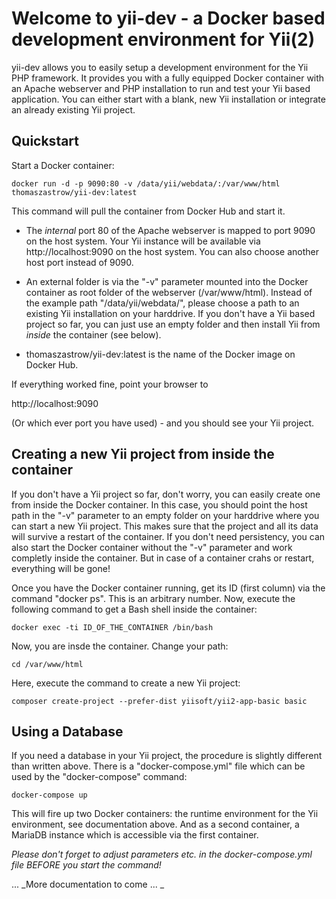 # Welcome to yii-dev - a Docker based development environment for Yii(2)

yii-dev allows you to easily setup a development environment for the Yii PHP framework. It provides you with a fully equipped Docker container with an Apache webserver and PHP installation 
to run and test your Yii based application. You can either start with a blank, new Yii installation or integrate an already existing Yii project.


## Quickstart

Start a Docker container:

```
docker run -d -p 9090:80 -v /data/yii/webdata/:/var/www/html thomaszastrow/yii-dev:latest
```

This command will pull the container from Docker Hub and start it. 

* The _internal_ port 80 of the Apache webserver is mapped to port 9090 on the host system. Your Yii instance will be available via http://localhost:9090 on the host system. 
You can also choose another host port instead of 9090.

* An external folder is via the "-v" parameter mounted into the Docker container as root folder of the webserver (/var/www/html). Instead of the example path "/data/yii/webdata/", 
please choose a path to an existing Yii installation on your harddrive. If you don't have a Yii based project so far, you can just use an empty folder and then install 
Yii from _inside_ the container (see below). 

* thomaszastrow/yii-dev:latest is the name of the Docker image on Docker Hub.

If everything worked fine, point your browser to

http://localhost:9090 

(Or which ever port you have used) - and you should see your Yii project.


## Creating a new Yii project from inside the container

If you don't have a Yii project so far, don't worry, you can easily create one from inside the Docker container. In this case, you should point the host path in the "-v" parameter 
to an empty folder on your harddrive where you can start a new Yii project. This makes sure that the project and all its data will survive a restart of the container. If you don't need 
persistency, you can also start the Docker container without the "-v" parameter and work completly inside the container. But in case of a container crahs or restart, everything 
will be gone!

Once you have the Docker container running, get its ID (first column) via the command "docker ps". This is an arbitrary number. Now, execute the following command to get a Bash shell 
inside the container:

```   
docker exec -ti ID_OF_THE_CONTAINER /bin/bash

```
Now, you are insde the container. Change your path:

```
cd /var/www/html
```

Here, execute the command to create a new Yii project:

```
composer create-project --prefer-dist yiisoft/yii2-app-basic basic
```

## Using a Database

If you need a database in your Yii project, the procedure is slightly different than written above. There is a "docker-compose.yml" file which can be used by the "docker-compose" command:

```
docker-compose up
```
This will fire up two Docker containers: the runtime environment for the Yii environment, see documentation above. And as a second container, a MariaDB instance which is accessible via 
the first container.

_Please don't forget to adjust parameters etc. in the docker-compose.yml file BEFORE you start the command!_

... _More documentation to come ... _ 



